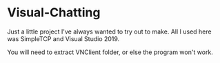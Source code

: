 # Visual-Chatting
Just a little project I've always wanted to try out to make. All I used here was SimpleTCP and Visual Studio 2019.

You will need to extract VNClient folder, or else the program won't work.
